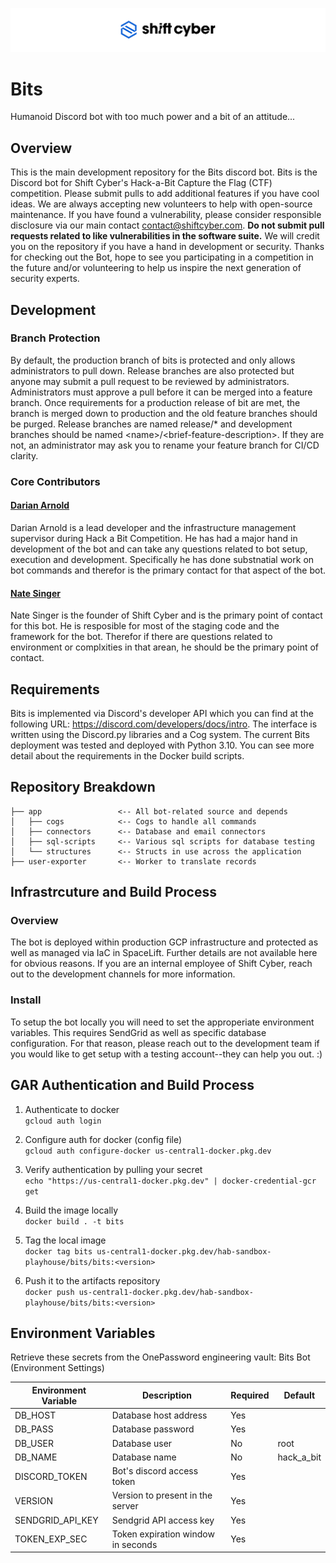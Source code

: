 ![SCYCA Logo](.rsrc/git-banner.png)
# Bits
Humanoid Discord bot with too much power and a bit of an attitude...

## Overview
This is the main development repository for the Bits discord bot. Bits is the Discord bot for Shift Cyber's Hack-a-Bit Capture the Flag (CTF) competition. Please submit pulls to add additional features if you have cool ideas. We are always accepting new volunteers to help with open-source maintenance. If you have found a vulnerability, please consider responsible disclosure via our main contact contact@shiftcyber.com. **Do not submit pull requests related to like vulnerabilities in the software suite.** We will credit you on the repository if you have a hand in development or security. Thanks for checking out the Bot, hope to see you participating in a competition in the future and/or volunteering to help us inspire the next generation of security experts.


## Development
### Branch Protection
By default, the production branch of bits is protected and only allows administrators to pull down. Release branches are also protected but anyone may submit a pull request to be reviewed by administrators. Administrators must approve a pull before it can be merged into a feature branch. Once requirements for a production release of bit are met, the branch is merged down to production and the old feature branches should be purged. Release branches are named release/\* and development branches should be named \<name\>/\<brief-feature-description\>. If they are not, an administrator may ask you to rename your feature branch for CI/CD clarity.

### Core Contributors
#### [Darian Arnold](discord://discordapp.com/users/277500700496363521)
Darian Arnold is a lead developer and the infrastructure management supervisor during Hack a Bit Competition. He has had a major hand in development of the bot and can take any questions related to bot setup, execution and development. Specifically he has done substnatial work on bot commands and therefor is the primary contact for that aspect of the bot.

#### [Nate Singer](discord://discordapp.com/users/523958300396748810)
Nate Singer is the founder of Shift Cyber and is the primary point of contact for this bot. He is resposible for most of the staging code and the framework for the bot. Therefor if there are questions related to environment or complxities in that arean, he should be the primary point of contact.


## Requirements
Bits is implemented via Discord's developer API which you can find at the following URL: https://discord.com/developers/docs/intro. The interface is written using the Discord.py libraries and a Cog system. The current Bits deployment was tested and deployed with Python 3.10. You can see more detail about the requirements in the Docker build scripts.


## Repository Breakdown
```
├── app                 <-- All bot-related source and depends
│   ├── cogs            <-- Cogs to handle all commands
│   ├── connectors      <-- Database and email connectors
│   ├── sql-scripts     <-- Various sql scripts for database testing
│   └── structures      <-- Structs in use across the application
├── user-exporter       <-- Worker to translate records
```


## Infrastrcuture and Build Process
### Overview
The bot is deployed within production GCP infrastructure and protected as well as managed via IaC in SpaceLift. Further details are not available here for obvious reasons. If you are an internal employee of Shift Cyber, reach out to the development channels for more information.

### Install
To setup the bot locally you will need to set the approperiate environment variables. This requires SendGrid as well as specific database configuration. For that reason, please reach out to the development team if you would like to get setup with a testing account--they can help you out. :)


## GAR Authentication and Build Process
1. Authenticate to docker<br>
```gcloud auth login```

2. Configure auth for docker (config file)<br>
```gcloud auth configure-docker us-central1-docker.pkg.dev```

3. Verify authentication by pulling your secret<br>
```echo "https://us-central1-docker.pkg.dev" | docker-credential-gcr get```

4. Build the image locally<br>
```docker build . -t bits```

5. Tag the local image<br>
```docker tag bits us-central1-docker.pkg.dev/hab-sandbox-playhouse/bits/bits:<version>```

6. Push it to the artifacts repository<br>
```docker push us-central1-docker.pkg.dev/hab-sandbox-playhouse/bits/bits:<version>```


## Environment Variables
Retrieve these secrets from the OnePassword engineering vault: Bits Bot (Environment Settings)

| Environment Variable | Description                        | Required | Default    |
| -------------------- | ---------------------------------- | -------- | ---------- |
| DB_HOST              | Database host address              | Yes      |            |
| DB_PASS              | Database password                  | Yes      |            |
| DB_USER              | Database user                      | No       | root       |
| DB_NAME              | Database name                      | No       | hack_a_bit |
| DISCORD_TOKEN        | Bot's discord access token         | Yes      |            |
| VERSION              | Version to present in the server   | Yes      |            |
| SENDGRID_API_KEY     | Sendgrid API access key            | Yes      |            |
| TOKEN_EXP_SEC        | Token expiration window in seconds | Yes      |            |

